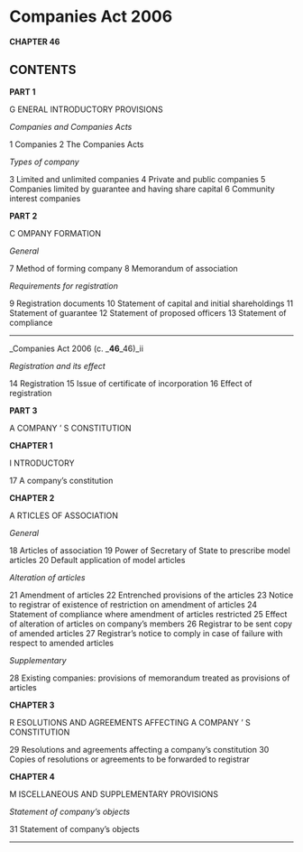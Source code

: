 
# Companies Act 2006

**CHAPTER 46**

## CONTENTS

**PART 1**

G ENERAL  INTRODUCTORY  PROVISIONS

_Companies and Companies Acts_

1 Companies
2 The Companies Acts

_Types of company_

3 Limited and unlimited companies
4 Private and public companies
5 Companies limited by guarantee and having share capital
6 Community interest companies

**PART 2**

C OMPANY  FORMATION

_General_

7 Method of forming company
8 Memorandum of association

_Requirements for registration_

9 Registration documents
10 Statement of capital and initial shareholdings
11 Statement of guarantee
12 Statement of proposed officers
13 Statement of compliance



-----


_Companies Act 2006 (c. _**46**_46)_ii

_Registration and its effect_

14 Registration
15 Issue of certificate of incorporation
16 Effect of registration

**PART 3**

A COMPANY ’ S  CONSTITUTION

**CHAPTER 1**

I NTRODUCTORY

17 A company’s constitution

**CHAPTER 2**

A RTICLES  OF  ASSOCIATION

_General_

18 Articles of association
19 Power of Secretary of State to prescribe model articles
20 Default application of model articles

_Alteration of articles_

21 Amendment of articles
22 Entrenched provisions of the articles
23 Notice to registrar of existence of restriction on amendment of articles
24 Statement of compliance where amendment of articles restricted
25 Effect of alteration of articles on company’s members
26 Registrar to be sent copy of amended articles
27 Registrar’s notice to comply in case of failure with respect to amended articles

_Supplementary_

28 Existing companies: provisions of memorandum treated as provisions of
articles

**CHAPTER 3**

R ESOLUTIONS  AND  AGREEMENTS  AFFECTING  A  COMPANY ’ S  CONSTITUTION

29 Resolutions and agreements affecting a company’s constitution
30 Copies of resolutions or agreements to be forwarded to registrar

**CHAPTER 4**

M ISCELLANEOUS  AND  SUPPLEMENTARY  PROVISIONS

_Statement of company’s objects_

31 Statement of company’s objects



-----

